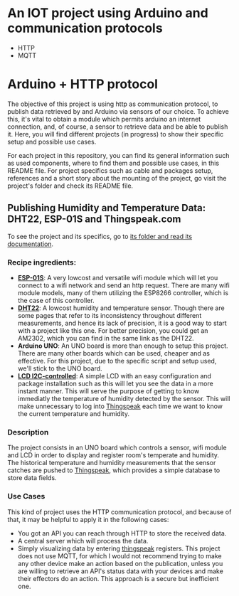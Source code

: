 # An IOT project using Arduino and communication protocols

- HTTP
- MQTT

# Arduino + HTTP protocol

The objective of this project is using http as communication protocol, to publish data retrieved by and Arduino via sensors of our choice. To achieve this, it's vital to obtain a module which permits arduino an internet connection, and, of course, a sensor to retrieve data and be able to publish it. Here, you will find different projects (in progress) to show their specific setup and possible use cases.

For each project in this repository, you can find its general information such as used components, where to find them and possible use cases, in this README file. For project specifics such as cable and packages setup, references and a short story about the mounting of the project, go visit the project's folder and check its README file.

## Publishing Humidity and Temperature Data: DHT22, ESP-01S and Thingspeak.com
To see the project and its specifics, go to [its folder and read its documentation](/arduino-temp-http/).

### Recipe ingredients:
- [**ESP-01S**](https://es.aliexpress.com/item/32809618395.html?spm=a2g0o.order_detail.order_detail_item.3.194439d3OtaoXo&gatewayAdapt=glo2esp): A very lowcost and versatile wifi module which will let you connect to a wifi network and send an http request. There are many wifi module models, many of them utilizing the ESP8266 controller, which is the case of this controller.
- [**DHT22**](https://es.aliexpress.com/item/4001253056515.html?spm=a2g0o.order_detail.order_detail_item.2.509839d3TQBtVj&gatewayAdapt=glo2esp): A lowcost humidity and temperature sensor. Though there are some pages that refer to its inconsistency throughout different measurements, and hence its lack of precision, it is a good way to start with a project like this one. For better precision, you could get an AM2302, which you can find in the same link as the DHT22.
- **Arduino UNO**: An UNO board is more than enough to setup this project. There are many other boards which can be used, cheaper and as effective. For this project, due to the specific script and setup used, we'll stick to the UNO board.
- [**LCD I2C-controlled**](https://es.aliexpress.com/item/1005006955896871.html?spm=a2g0o.productlist.main.5.203eOIULOIULVd&algo_pvid=a24861c3-7a90-4599-8744-485ccfb8a785&algo_exp_id=a24861c3-7a90-4599-8744-485ccfb8a785-2&pdp_npi=4%40dis%21CLP%212911%212637%21%21%213.08%212.79%21%402103277f17173593868883531e1f72%2112000038848810097%21sea%21CL%212196304125%21&curPageLogUid=qLn5KA0mkct8&utparam-url=scene%3Asearch%7Cquery_from%3A): A simple LCD with an easy configuration and package installation such as this will let you see the data in a more instant manner. This will serve the purpose of getting to know immediatly the temperature of humidity detected by the sensor. This will make unnecessary to log into [Thingspeak](https://thingspeak.com/) each time we want to know the current temperature and humidity.

### Description
The project consists in an UNO board which controls a sensor, wifi module and LCD in order to display and register room's temperate and humidity. The historical temperature and humidity measurements that the sensor catches are pushed to [Thingspeak](https://thingspeak.com/), which provides a simple database to store data fields. 

### Use Cases
This kind of project uses the HTTP communication protocol, and because of that, it may be helpful to apply it in the following cases:
- You got an API you can reach through HTTP to store the received data.
- A central server which will process the data.
- Simply visualizing data by entering [thingspeak](https://thingspeak.com/) registers.
This project does not use MQTT, for which I would not recommend trying to make any other device make an action based on the publication, unless you are willing to retrieve an API's status data with your devices and make their effectors do an action. This approach is a secure but inefficient one.
